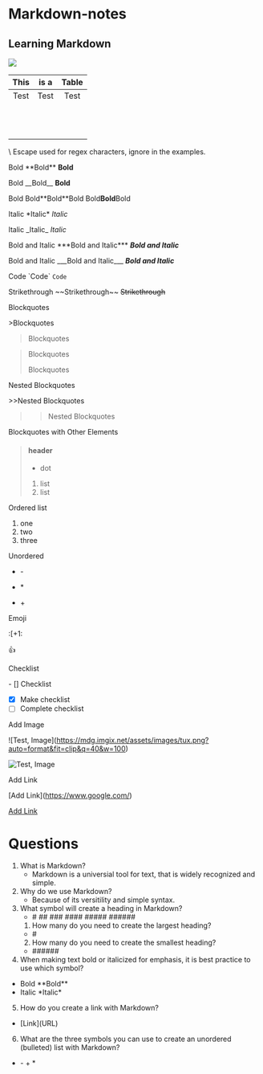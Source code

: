 # Markdown-notes


## Learning Markdown

[![](https://www.freecodecamp.org/news/content/images/size/w2000/2022/08/Markdown-cheatsheet.png)](https://dillinger.io/)

|        **This** |             **is a** |            **Table** |
| :--------------------: | :--------------------: | :--------------------: |
| Test | Test | Test |
|  |  |  |
|  |  |  |
|  |  |  |
|  |  |  |
|  |  |  |
|  |  |  |
|  |  |  |
|  |  |  |
|  |  |  |
|  |  |  |
|  |  |  |
|  |  |  |

\ Escape used for regex characters, ignore in the examples.

Bold \*\*Bold** **Bold**

Bold \_\_Bold__ __Bold__

Bold Bold\*\*Bold\*\*Bold Bold**Bold**Bold

Italic \*Italic* *Italic*

Italic \_Italic_ _Italic_

Bold and Italic \*\*\*Bold and Italic*** ***Bold and Italic*** 

Bold and Italic \_\_\_Bold and Italic___ ___Bold and Italic___

Code \`Code\` `Code`

Strikethrough \~\~Strikethrough~~ ~~Strikethrough~~

Blockquotes 

\>Blockquotes 

>Blockquotes

>Blockquotes
>
>Blockquotes

Nested Blockquotes

\>>Nested Blockquotes

>>Nested Blockquotes

Blockquotes with Other Elements

> #### header
> - dot
> 1. list
> 1. list

Ordered list
1. one
2. two
3. three

Unordered
- \-
* \*
+ \+

Emoji

\:[\+1\:

:+1:

Checklist

\- \[] Checklist

- [x] Make checklist
- [ ] Complete checklist

Add Image

\!\[Test, Image]\(https://mdg.imgix.net/assets/images/tux.png?auto=format&fit=clip&q=40&w=100)

![Test, Image](https://mdg.imgix.net/assets/images/tux.png?auto=format&fit=clip&q=40&w=100)


Add Link 

\[Add Link]\(https://www.google.com/) 

[Add Link](https://www.google.com/)

# Questions

1. What is Markdown?
    - Markdown is a universial tool for text, that is widely recognized and simple.
2. Why do we use Markdown?
    - Because of its versitility and simple syntax.
3. What symbol will create a heading in Markdown?
    - \# \## \### \#### \##### \######
    1. How many do you need to create the largest heading?
      - \#
    2. How many do you need to create the smallest heading?
      - \######
4. When making text bold or italicized for emphasis, it is best practice to use which symbol?
  - Bold \*\*Bold**
  - Italic \*Italic*
5. How do you create a link with Markdown?
  - \[Link]\(URL)
6. What are the three symbols you can use to create an unordered (bulleted) list with Markdown?
  - \- \+ \*
